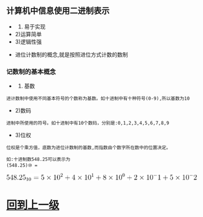 

## 计算机中信息使用二进制表示

+ 1) 易于实现
+ 2)运算简单
+ 3)逻辑性强

* 进位计数制的概念,就是按照进位方式计数的数制


### 记数制的基本概念

+ 1) 基数

` 进计数制中使用不同基本符号的个数称为基数。如十进制中有十种符号(0-9),所以基数为10 `

+ 2)数码

` 进制中所使用的符号。如十进制中有10个数码，分别是:0,1,2,3,4,5,6,7,8,9 `

+ 3)位权

` 位权是个乘方值，底数为进位计数制的基数,而指数由个数字所在数中的位置决定。 `

```
如:十进制数548.25可以表示为
(548.25)⑩ = 
```

![十进制数548.25](../img/2020-06-26CodeCogsEqn.svg)
















# [回到上一级](./index.md)